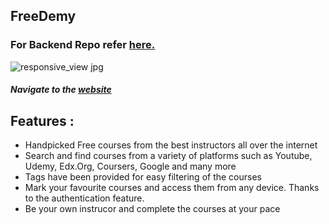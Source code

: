 ## FreeDemy 
### For Backend Repo refer [here.]
![responsive_view jpg](https://user-images.githubusercontent.com/83178809/154023422-2fc5906a-7682-46ca-91de-c1600e519dc1.png)

##### Navigate to the [website]

## Features :
   - Handpicked Free courses from the best instructors all over the internet
   - Search and find courses from a variety of platforms such as Youtube, Udemy, Edx.Org, Coursers, Google and many more
   - Tags have been provided for easy filtering of the courses
   - Mark your favourite courses and access them from any device. Thanks to the authentication feature.
   - Be your own instrucor and complete the courses at your pace



[website]: <https://freedemy.vercel.app/>

[here.]:<https://github.com/mptapasdas/Freedemy-Backend>
